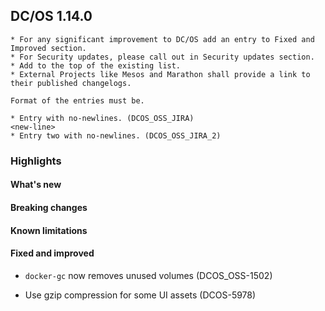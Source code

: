 ## DC/OS 1.14.0

```
* For any significant improvement to DC/OS add an entry to Fixed and Improved section.
* For Security updates, please call out in Security updates section.
* Add to the top of the existing list.
* External Projects like Mesos and Marathon shall provide a link to their published changelogs.

Format of the entries must be.

* Entry with no-newlines. (DCOS_OSS_JIRA)
<new-line>
* Entry two with no-newlines. (DCOS_OSS_JIRA_2)
```

### Highlights

#### What's new

#### Breaking changes

#### Known limitations

#### Fixed and improved

* `docker-gc` now removes unused volumes (DCOS_OSS-1502)

* Use gzip compression for some UI assets (DCOS-5978)
